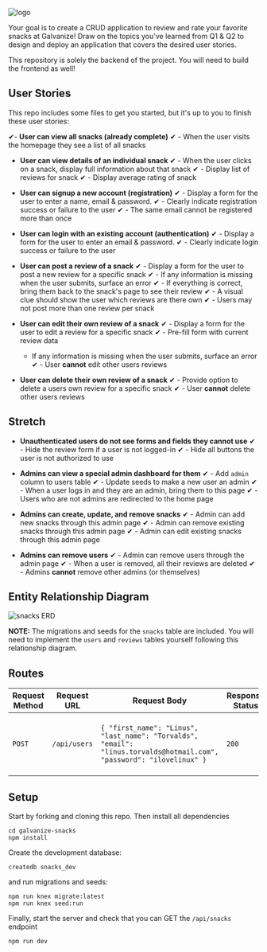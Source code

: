 ![logo](./public/res/logo_dark_small.png)

Your goal is to create a CRUD application to review and rate your favorite snacks at Galvanize! Draw on the topics you've learned from Q1 & Q2 to design and deploy an application that covers the desired user stories.

This repository is solely the backend of the project. You will need to build the frontend as well!

## User Stories

This repo includes some files to get you started, but it's up to you to finish these user stories:

✔- **User can view all snacks (already complete)**
✔  - When the user visits the homepage they see a list of all snacks


- **User can view details of an individual snack**
✔  - When the user clicks on a snack, display full information about that snack
✔  - Display list of reviews for snack
✔  - Display average rating of snack


- **User can signup a new account (registration)**
✔  - Display a form for the user to enter a name, email & password.
✔  - Clearly indicate registration success or failure to the user
✔  - The same email cannot be registered more than once


- **User can login with an existing account (authentication)**
✔  - Display a form for the user to enter an email & password.
✔  - Clearly indicate login success or failure to the user


- **User can post a review of a snack**
✔  - Display a form for the user to post a new review for a specific snack
✔  - If any information is missing when the user submits, surface an error
✔  - If everything is correct, bring them back to the snack's page to see their review
✔  - A visual clue should show the user which reviews are there own
✔  - Users may not post more than one review per snack

- **User can edit their own review of a snack**
✔  - Display a form for the user to edit a review for a specific snack
✔  - Pre-fill form with current review data
  - If any information is missing when the user submits, surface an error
✔  - User **cannot** edit other users reviews


- **User can delete their own review of a snack**
✔  - Provide option to delete a users own review for a specific snack
✔  - User **cannot** delete other users reviews


## Stretch

- **Unauthenticated users do not see forms and fields they cannot use**
✔  - Hide the review form if a user is not logged-in
✔  - Hide all buttons the user is not authorized to use

- **Admins can view a special admin dashboard for them**
✔  - Add `admin` column to users table
✔  - Update seeds to make a new user an admin
✔  - When a user logs in and they are an admin, bring them to this page
✔  - Users who are not admins are redirected to the home page


- **Admins can create, update, and remove snacks**
✔  - Admin can add new snacks through this admin page
✔  - Admin can remove existing snacks through this admin page
✔  - Admin can edit existing snacks through this admin page


- **Admins can remove users**
✔  - Admin can remove users through the admin page
✔  - When a user is removed, all their reviews are deleted
✔ - Admins **cannot** remove other admins (or themselves)


## Entity Relationship Diagram

![snacks ERD](./snacks_erd.jpg)

**NOTE:** The migrations and seeds for the `snacks` table are included. You will need to implement the `users` and `reviews` tables yourself following this relationship diagram.

## Routes

| Request Method | Request URL | Request Body | Response Status | Response Body                                                  |
|----------------|-------------|--------------|-----------------|----------------------------------------------------------------|
| `POST`         | `/api/users`           | `{ "first_name": "Linus", "last_name": "Torvalds", "email": "linus.torvalds@hotmail.com", "password": "ilovelinux" }` | `200`           | `{ id: 2, "first_name": "Linus", "last_name": "Torvalds", ... } |


## Setup

Start by forking and cloning this repo.
Then install all dependencies

```shell
cd galvanize-snacks
npm install
```

Create the development database:

```shell
createdb snacks_dev
```

and run migrations and seeds:

```shell
npm run knex migrate:latest
npm run knex seed:run
```

Finally, start the server and check that you can GET the `/api/snacks` endpoint

```shell
npm run dev
```
